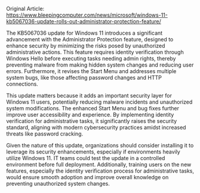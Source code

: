 Original Article: https://www.bleepingcomputer.com/news/microsoft/windows-11-kb5067036-update-rolls-out-administrator-protection-feature/

The KB5067036 update for Windows 11 introduces a significant advancement with the Administrator Protection feature, designed to enhance security by minimizing the risks posed by unauthorized administrative actions. This feature requires identity verification through Windows Hello before executing tasks needing admin rights, thereby preventing malware from making hidden system changes and reducing user errors. Furthermore, it revises the Start Menu and addresses multiple system bugs, like those affecting password changes and HTTP connections.

This update matters because it adds an important security layer for Windows 11 users, potentially reducing malware incidents and unauthorized system modifications. The enhanced Start Menu and bug fixes further improve user accessibility and experience. By implementing identity verification for administrative tasks, it significantly raises the security standard, aligning with modern cybersecurity practices amidst increased threats like password cracking.

Given the nature of this update, organizations should consider installing it to leverage its security enhancements, especially if environments heavily utilize Windows 11. IT teams could test the update in a controlled environment before full deployment. Additionally, training users on the new features, especially the identity verification process for administrative tasks, would ensure smooth adoption and improve overall knowledge on preventing unauthorized system changes.